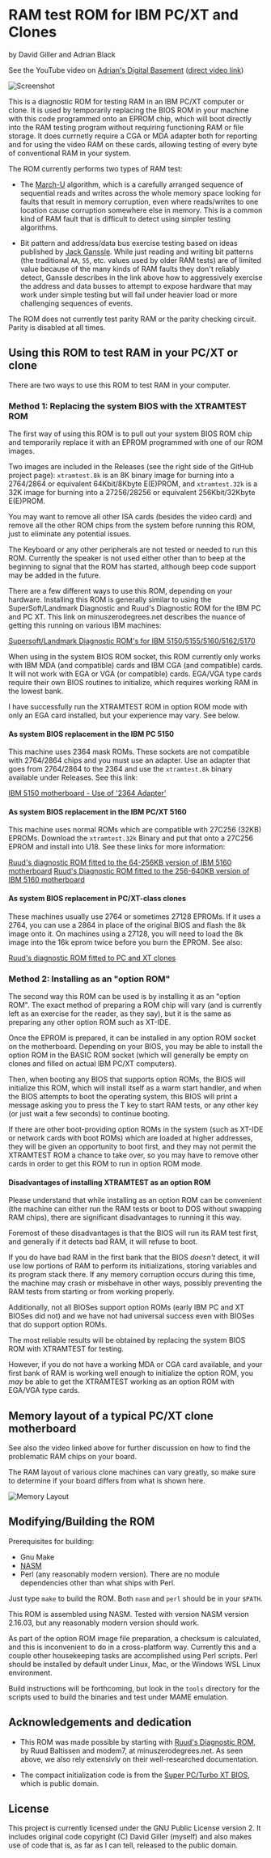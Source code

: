 # RAM test ROM for IBM PC/XT and Clones

by David Giller and Adrian Black

See the YouTube video on [Adrian's Digital Basement](https://youtube.com/@adriansdigitalbasement) ([direct video link](https://youtu.be/KcrMssDp8Mo?si=5GnlTwxYQo68uhtq))

![Screenshot](img/screenshot.png)

This is a diagnostic ROM for testing RAM in an IBM PC/XT computer or clone.  It is used by temporarily replacing the BIOS ROM in your machine with this code programmed onto an EPROM chip, which will boot directly into the RAM testing program without requiring functioning RAM or file storage.  It does currnetly require a CGA or MDA adapter both for reporting and for using the video RAM on these cards, allowing testing of every byte of conventional RAM in your system.

The ROM currently performs two types of RAM test:

- The [March-U](https://www.researchgate.net/publication/3349024_March_U_A_test_for_unlinked_memory_faults) algorithm, which is a carefully arranged sequence of sequential reads and writes across the whole memory space looking for faults that result in memory corruption, even where reads/writes to one location cause corruption somewhere else in memory.  This is a common kind of RAM fault that is difficult to detect using simpler testing algorithms.

- Bit pattern and address/data bus exercise testing based on ideas published by [Jack Ganssle](https://www.ganssle.com/testingram.htm).  While just reading and writing bit patterns (the traditional `AA`, `55`, etc. values used by older RAM tests) are of limited value because of the many kinds of RAM faults they don't reliably detect, Ganssle describes in the link above how to aggressively exercise the address and data busses to attempt to expose hardware that may work under simple testing but will fail under heavier load or more challenging sequences of events.

The ROM does not currently test parity RAM or the parity checking circuit. Parity is disabled at all times.

## Using this ROM to test RAM in your PC/XT or clone

There are two ways to use this ROM to test RAM in your computer.

### Method 1: Replacing the system BIOS with the XTRAMTEST ROM

The first way of using this ROM is to pull out your system BIOS ROM chip and temporarily replace it with an EPROM programmed with one of our ROM images.

Two images are included in the Releases (see the right side of the GitHub project page): `xtramtest.8k` is an 8K binary image for burning into a 2764/2864 or equivalent 64Kbit/8Kbyte E(E)PROM, and `xtramtest.32k` is a 32K image for burning into a 27256/28256 or equivalent 256Kbit/32Kbyte E(E)PROM.  

You may want to remove all other ISA cards (besides the video card) and remove all the other ROM chips from the system before running this ROM, just to eliminate any potential issues.

The Keyboard or any other peripherals are not tested or needed to run this ROM. Currently the speaker is not used either other than to beep at the beginning to signal that the ROM has started, although beep code support may be added in the future.

There are a few different ways to use this ROM, depending on your hardware. Installing this ROM is generally similar to using the SuperSoft/Landmark Diagnostic and Ruud's Diagnostic ROM for the IBM PC and PC XT. This link on minuszerodegrees.net describes the nuance of getting this running on various IBM machines:

[Supersoft/Landmark Diagnostic ROM's for IBM 5150/5155/5160/5162/5170](https://www.minuszerodegrees.net/supersoft_landmark/Supersoft%20Landmark%20ROM.htm)

When using in the system BIOS ROM socket, this ROM currently only works with IBM MDA (and compatible) cards and IBM CGA (and compatible) cards. It will not work with EGA or VGA (or compatible) cards.  EGA/VGA type cards require their own BIOS routines to initialize, which requires working RAM in the lowest bank.

I have successfully run the XTRAMTEST ROM in option ROM mode with only an EGA card installed, but your experience may vary.  See below.

#### As system BIOS replacement in the IBM PC 5150

This machine uses 2364 mask ROMs. These sockets are not compatible with 2764/2864 chips and you must use an adapter. Use an adapter that goes from 2764/2864 to the 2364 and use the `xtramtest.8k` binary available under Releases. See this link:

[IBM 5150 motherboard  -  Use of '2364 Adapter'](https://minuszerodegrees.net/5150/motherboard/IBM%205150%20motherboard%20-%20Use%20of%202364%20adapter.htm)

#### As system BIOS replacement in the IBM PC/XT 5160

This machine uses normal ROMs which are compatible with 27C256 (32KB) EPROMs. Download the `xtramtest.32k` Binary and put that onto a 27C256 EPROM and install into U18. See these links for more information:

[Ruud's diagnostic ROM fitted to the 64-256KB version of IBM 5160 motherboard](https://minuszerodegrees.net/ruuds_diagnostic_rom/5160/64-256KB.htm)
[Ruud's Diagnostic ROM fitted to the 256-640KB version of IBM 5160 motherboard](https://minuszerodegrees.net/ruuds_diagnostic_rom/5160/256-640KB.htm)

#### As system BIOS replacement in PC/XT-class clones

These machines usually use 2764 or sometimes 27128 EPROMs. If it uses a 2764, you can use a 2864 in place of the original BIOS and flash the 8k image onto it. On machines using a 27128, you will need to load the 8k image into the 16k eprom twice before you burn the EPROM.  See also:

[Ruud's diagnostic ROM fitted to PC and XT clones](https://minuszerodegrees.net/ruuds_diagnostic_rom/clones/clones.htm)

### Method 2: Installing as an "option ROM"

The second way this ROM can be used is by installing it as an "option ROM".  The exact method of preparing a ROM chip will vary (and is currently left as an exercise for the reader, as they say), but it is the same as preparing any other option ROM such as XT-IDE.

Once the EPROM is prepared, it can be installed in any option ROM socket on the motherboard.  Depending on your BIOS, you may be able to install the option ROM in the BASIC ROM socket (which will generally be empty on clones and filled on actual IBM PC/XT computers).

Then, when booting any BIOS that supports option ROMs, the BIOS will initialize this ROM, which will install itself as a warm start handler, and when the BIOS attempts to boot the operating system, this BIOS will print a message asking you to press the T key to start RAM tests, or any other key (or just wait a few seconds) to continue booting.

If there are other boot-providing option ROMs in the system (such as XT-IDE or network cards with boot ROMs) which are loaded at higher addresses, they will be given an opportunity to boot first, and they may not permit the XTRAMTEST ROM a chance to take over, so you may have to remove other cards in order to get this ROM to run in option ROM mode.

#### Disadvantages of installing XTRAMTEST as an option ROM

Please understand that while installing as an option ROM can be convenient (the machine can either run the RAM tests or boot to DOS without swapping RAM chips), there are significant disadvantages to running it this way.

Foremost of these disadvantages is that the BIOS will run its RAM test first, and generally if it detects bad RAM, it will refuse to boot.

If you do have bad RAM in the first bank that the BIOS _doesn't_ detect, it will use low portions of RAM to perform its initializations, storing variables and its program stack there.  If any memory corruption occurs during this time, the machine may crash or misbehave in other ways, possibly preventing the RAM tests from starting or from working properly.

Additionally, not all BIOSes support option ROMs (early IBM PC and XT BIOSes did not) and we have not had universal success even with BIOSes that do support option ROMs.

The most reliable results will be obtained by replacing the system BIOS ROM with XTRAMTEST for testing.

However, if you do not have a working MDA or CGA card available, and your first bank of RAM is working well enough to initialize the option ROM, you _may_ be able to get the XTRAMTEST working as an option ROM with EGA/VGA type cards.

## Memory layout of a typical PC/XT clone motherboard

See also the video linked above for further discussion on how to find the problematic RAM chips on your board.

The RAM layout of various clone machines can vary greatly, so make sure to determine if your board differs from what is shown here.

![Memory Layout](img/memory_layout.png)

## Modifying/Building the ROM

Prerequisites for building:

- Gnu Make
- [NASM](https://www.nasm.us)
- Perl (any reasonably modern version).  There are no module dependencies other than what ships with Perl.

Just type `make` to build the ROM.  Both `nasm` and `perl` should be in your `$PATH`.

This ROM is assembled using NASM.  Tested with version NASM version 2.16.03, but any reasonably modern version should work.

As part of the option ROM image file preparation, a checksum is calculated, and this is inconvenient to do in a cross-platform way.  Currently this and a couple other housekeeping tasks are accomplished using Perl scripts.  Perl should be installed by default under Linux, Mac, or the Windows WSL Linux environment.

Build instructions will be forthcoming, but look in the `tools` directory for the scripts used to build the binaries and test under MAME emulation.

## Acknowledgements and dedication

- This ROM was made possible by starting with [Ruud's Diagnostic ROM](https://www.minuszerodegrees.net/ruuds_diagnostic_rom/clones/clones.htm), by Ruud Baltissen and modem7, at minuszerodegrees.net.  As seen above, we also rely extensivly on their well-researched documentation.

- The compact initialization code is from the [Super PC/Turbo XT BIOS](https://github.com/virtualxt/pcxtbios), which is public domain.

## License

This project is currently licensed under the GNU Public License version 2.  It includes original code copyright (C) David Giller (myself) and also makes use of code that is, as far as I can tell, released to the public domain.

